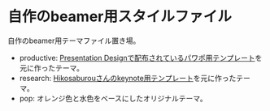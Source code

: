 # 自作のbeamer用スタイルファイル

自作のbeamer用テーマファイル置き場。

+ productive: [Presentation Designで配布されているパワポ用テンプレート](https://ppt.design4u.jp/template/)を元に作ったテーマ。
+ research: [Hikosaburouさんのkeynote用テンプレート](https://github.com/Hikosaburou/template-keynote)を元に作ったテーマ。
+ pop: オレンジ色と水色をベースにしたオリジナルテーマ。